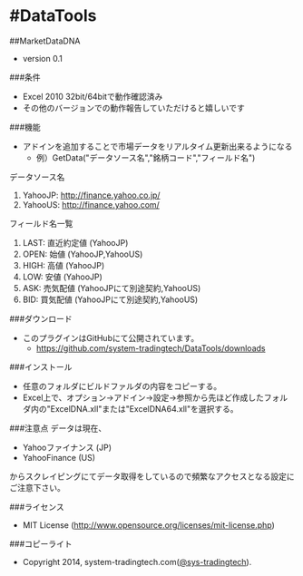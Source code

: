 #DataTools
=========

##MarketDataDNA
* version 0.1

###条件
* Excel 2010 32bit/64bitで動作確認済み
* その他のバージョンでの動作報告していただけると嬉しいです

###機能
* アドインを追加することで市場データをリアルタイム更新出来るようになる
  * 例）GetData("データソース名","銘柄コード","フィールド名")

データソース名
1. YahooJP: http://finance.yahoo.co.jp/
2. YahooUS: http://finance.yahoo.com/

フィールド名一覧
1. LAST: 直近約定値 (YahooJP)
2. OPEN: 始値 (YahooJP,YahooUS)
3. HIGH: 高値 (YahooJP)
4. LOW: 安値 (YahooJP)
5. ASK: 売気配値 (YahooJPにて別途契約,YahooUS)
6. BID: 買気配値 (YahooJPにて別途契約,YahooUS)

###ダウンロード
* このプラグインはGitHubにて公開されています。
    * https://github.com/system-tradingtech/DataTools/downloads

###インストール
* 任意のフォルダにビルドファルダの内容をコピーする。
* Excel上で、オプション->アドイン->設定->参照から先ほど作成したフォルダ内の"ExcelDNA.xll"または"ExcelDNA64.xll"を選択する。

###注意点
データは現在、
* Yahooファイナンス (JP)
* YahooFinance (US)

からスクレイピングにてデータ取得をしているので頻繁なアクセスとなる設定にご注意下さい。

###ライセンス
* MIT License (http://www.opensource.org/licenses/mit-license.php)

###コピーライト
* Copyright 2014, system-tradingtech.com([@sys-tradingtech](https://twitter.com/sys_tradingtech "twitter:@sys-tradingtech")).